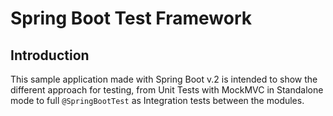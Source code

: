 # Spring Boot Test Framework

## Introduction

This sample application made with Spring Boot v.2 is intended to show the different approach for testing, from Unit Tests with MockMVC in Standalone mode to full `@SpringBootTest` as Integration tests between the modules.

